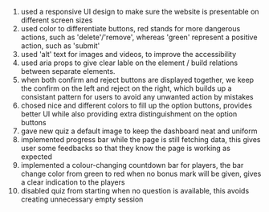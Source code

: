 1. used a responsive UI design to make sure the website is presentable on different screen sizes
2. used color to differentiate buttons, red stands for more dangerous actions, such as 'delete'/'remove', whereas 'green' represent a positive action, such as 'submit'
3. used 'alt' text for images and videos, to improve the accessibility
4. used aria props to give clear lable on the element / build relations between separate elements.
5. when both confirm and reject buttons are displayed together, we keep the confirm on the left and reject on the right, which builds up a consistant pattern for users to avoid any unwanted action by mistakes
6. chosed nice and different colors to fill up the option buttons, provides better UI while also providing extra distinguishment on the option buttons
7. gave new quiz a default image to keep the dashboard neat and uniform
8. implemented progress bar while the page is still fetching data, this gives user some feedbacks so that they know the page is working as expected
9. implemented a colour-changing countdown bar for players, the bar change color from green to red when no bonus mark will be given, gives a clear indication to the players
10. disabled quiz from starting when no question is available, this avoids creating unnecessary empty session
